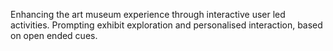 Enhancing the art museum experience through interactive user led activities. Prompting exhibit exploration and personalised interaction, based on open ended cues.

